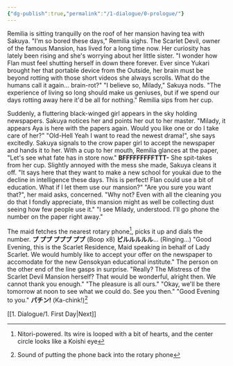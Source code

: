 ```yaml
---
{"dg-publish":true,"permalink":"/1-dialogue/0-prologue/"}
---
```


Remilia is sitting tranquilly on the roof of her mansion having tea with Sakuya.
"I'm so bored these days," Remilia sighs. The Scarlet Devil, owner of the famous Mansion, has lived for a long time now. Her curiosity has lately been rising and she's worrying about her little sister.
"I wonder how Flan must feel shutting herself in down there forever. Ever since Yukari brought her that portable device from the Outside, her brain must be beyond rotting with those short videos she always scrolls. What do the humans call it again... brain-rot?"
"I believe so, Milady," Sakuya nods.
"The experience of living so long should make us geniuses, but if we spend our days rotting away here it'd be all for nothing."
Remilia sips from her cup.

Suddenly, a fluttering black-winged girl appears in the sky holding newspapers.
Sakuya notices her and points her out to her master.
"Milady, it appears Aya is here with the papers again. Would you like one or do I take care of her?"
"Old-Hell Yeah I want to read the newest drama!", she says excitedly.
Sakuya signals to the crow paper girl to accept the newspaper and hands it to her.
With a cup to her mouth, Remilia glances at the paper, "Let's see what fate has in store now."
**BFFFFFFFFFTTT-**
She spit-takes from her cup.
Slightly annoyed with the mess she made, Sakuya cleans it off.
"It says here that they want to make a new school for youkai due to the decline in intelligence these days. This is perfect! Flan could use a bit of education. What if I let them use our mansion?"
"Are you sure you want that?", her maid asks, concerned.
"Why not? Even with all the cleaning you do that I fondly appreciate, this mansion might as well be collecting dust seeing how few people use it."
"I see Milady, understood. I'll go phone the number on the paper right away."

The maid fetches the nearest rotary phone[^1], picks it up and dials the number.
**プ ププ プププ ププ** (Boop x8)
**ピルルルルル**... (Ringing...)
"Good Evening, this is the Scarlet Residence, Maid speaking in behalf of Lady Scarlet. We would humbly like to accept your offer on the newspaper to accomodate for the new Gensokyan educational institute."
The person on the other end of the line gasps in surprise.
"Really? The Mistress of the Scarlet Devil Mansion herself? That would be wonderful, alright then. We cannot thank you enough."
"The pleasure is all ours."
"Okay, we'll be there tomorrow at noon to see what we could do. See you then."
"Good Evening to you."
**パチン!** (Ka-chink!)[^2]

[^1]: Nitori-powered. Its wire is looped with a bit of hearts, and the center circle looks like a Koishi eye

[^2]: Sound of putting the phone back into the rotary phone

[[1. Dialogue/1. First Day\|Next]]